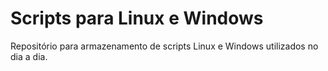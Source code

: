 # Scripts para Linux e Windows
Repositório para armazenamento de scripts Linux e Windows utilizados no dia a dia.

